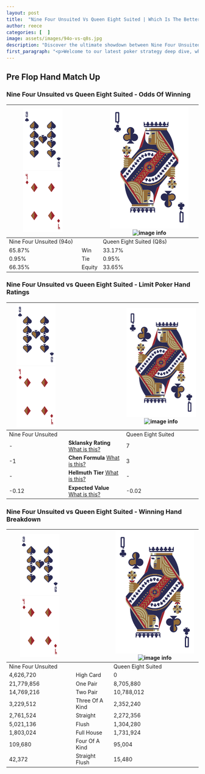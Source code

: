```yaml
---
layout: post
title:  "Nine Four Unsuited Vs Queen Eight Suited | Which Is The Better Hand In Poker? A Complete Guide"
author: reece
categories: [  ]
image: assets/images/94o-vs-q8s.jpg
description: "Discover the ultimate showdown between Nine Four Unsuited and Queen Eight Suited in poker! Uncover the odds, strategies, and scenarios where one hand triumphs over the other. Get ready to up your poker game with this thrilling analysis."
first_paragraph: "<p>Welcome to our latest poker strategy deep dive, where we're pitting two distinct hands against each other in a high-stakes showdown: Nine Four Unsuited vs Queen Eight Suited.</p><p>In the dynamic world of poker, every decision counts, and knowing which hand holds the upper hand is key to your success at the table.</p><p>In this article, we'll dissect these two hands, explore the scenarios where one dominates the other, and equip you with the knowledge to make strategic choices that can tip the odds in your favor.</p><p>Get ready to unravel the intriguing dynamics of these poker hands and elevate your game to new heights.</p>"
---
```




[comment]: # (sp0)

## Pre Flop Hand Match Up

<div class="table hand-ratings" markdown="1"> 



### Nine Four Unsuited vs Queen Eight Suited - Odds Of Winning


    
| ![image info](assets/images/hand1/9.png) ![image info](assets/images/hand1/4o.png) |  | ![image info](assets/images/hand2/Q.png) ![image info](assets/images/hand2/8s.png) |
| -------- | -------- | -------- |
| Nine Four Unsuited (94o) |  | Queen Eight Suited (Q8s) |
| 65.87% | Win | 33.17% |
| 0.95% | Tie | 0.95% |
| 66.35% | Equity | 33.65% |




[comment]: # (sp1)



### Nine Four Unsuited vs Queen Eight Suited - Limit Poker Hand Ratings


    
| ![image info](assets/images/hand1/9.png) ![image info](assets/images/hand1/4o.png) |  | ![image info](assets/images/hand2/Q.png) ![image info](assets/images/hand2/8s.png) |
| -------- | -------- | -------- |
| Nine Four Unsuited |  | Queen Eight Suited |
| - | **Sklansky Rating** [What is this?](/sklansky-rating-explained) | 7 |
| -1 | **Chen Formula** [What is this?](/chen-formula-explained) | 3 |
| - | **Hellmuth Tier** [What is this?](/Hellmuth-tier-explained) | - |
| -0.12 | **Expected Value** [What is this?](/expected-value-explained) | -0.02 |




[comment]: # (sp2)



### Nine Four Unsuited vs Queen Eight Suited - Winning Hand Breakdown


    
| ![image info](assets/images/hand1/9.png) ![image info](assets/images/hand1/4o.png) |  | ![image info](assets/images/hand2/Q.png) ![image info](assets/images/hand2/8s.png) |
| -------- | -------- | -------- |
| Nine Four Unsuited |  | Queen Eight Suited |
| 4,626,720 | High Card | 0 |
| 21,779,856 | One Pair | 8,705,880 |
| 14,769,216 | Two Pair | 10,788,012 |
| 3,229,512 | Three Of A Kind | 2,352,240 |
| 2,761,524 | Straight | 2,272,356 |
| 5,021,136 | Flush | 1,304,280 |
| 1,803,024 | Full House | 1,731,924 |
| 109,680 | Four Of A Kind | 95,004 |
| 42,372 | Straight Flush | 15,480 |




[comment]: # (sp3)



</div>

[comment]: # (sp4)



[comment]: # (sp5)

